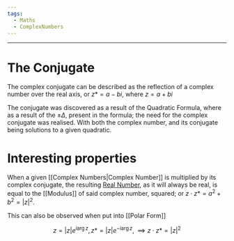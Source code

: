 ```yaml
---
tags:
  - Maths
  - ComplexNumbers
---
```

---

# The Conjugate

The complex conjugate can be described as the reflection of a complex number over the real axis, or $z* = a - bi$, where $z=a+bi$

The conjugate was discovered as a result of the Quadratic Formula, where as a result of the $\pm \Delta$, present in the formula; the need for the complex conjugate was realised.  With both the complex number, and its conjugate being solutions to a given quadratic.

# Interesting properties

When a given [[Complex Numbers|Complex Number]] is multiplied by its complex conjugate, the resulting [Real Number](), as it will always be real, is equal to the [[Modulus]] of said complex number, squared; or $z \cdot z* = a^{2}+ b^{2}  = |z|^2$.

This can also be observed when put into [[Polar Form]]

$$z = |z|e^{i\arg{z}}, z* = |z|e^{-i\arg{z}}, \implies z \cdot z* = |z|^2$$